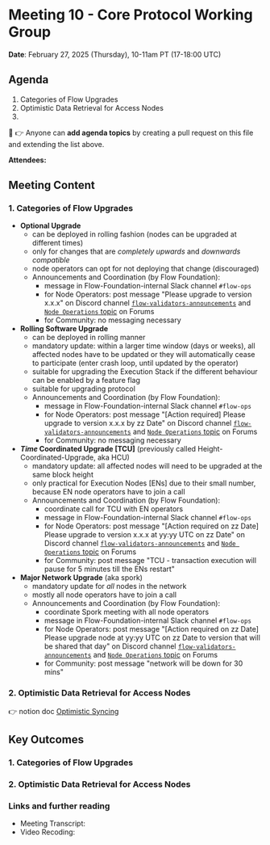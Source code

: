 # Meeting 10 - Core Protocol Working Group

**Date**: February 27, 2025 (Thursday), 10-11am PT (17-18:00 UTC)

## Agenda
1. Categories of Flow Upgrades  
2. Optimistic Data Retrieval for Access Nodes
3. 

:pencil: :point_right: Anyone can **add agenda topics** by creating a pull request on this file and extending the list above.

**Attendees:** 

## Meeting Content

### 1. Categories of Flow Upgrades

- **Optional Upgrade**
  - can be deployed in rolling fashion (nodes can be upgraded at different times)
  - only for changes that are _completely upwards_ and _downwards compatible_
  - node operators can opt for not deploying that change (discouraged)
  - Announcements and Coordination (by Flow Foundation):
    - message in Flow-Foundation-internal Slack channel `#flow-ops` 
    - for Node Operators: post message "Please upgrade to version x.x.x" on Discord channel [`flow-validators-announcements`](https://discord.com/channels/613813861610684416/709812863287427103)
      and [`Node Operations` topic](https://forum.flow.com/c/node-operations/36) on Forums
    - for Community: no messaging necessary
- **Rolling Software Upgrade**
  - can be deployed in rolling manner
  - mandatory update: within a larger time window (days or weeks), all affected nodes have to be updated or they will automatically cease to participate (enter crash loop, until updated by the operator)
  - suitable for upgrading the Execution Stack if the different behaviour can be enabled by a feature flag
  - suitable for upgrading protocol
  - Announcements and Coordination (by Flow Foundation):
      - message in Flow-Foundation-internal Slack channel `#flow-ops`
      - for Node Operators: post message "[Action required] Please upgrade to version x.x.x by zz Date" on Discord channel [`flow-validators-announcements`](https://discord.com/channels/613813861610684416/709812863287427103)
        and [`Node Operations` topic](https://forum.flow.com/c/node-operations/36) on Forums
      - for Community: no messaging necessary
- **_Time_ Coordinated Upgrade [TCU]** (previously called Height-Coordinated-Upgrade, aka HCU)
  - mandatory update: all affected nodes will need to be upgraded at the same block height
  - only practical for Execution Nodes [ENs] due to their small number, because EN node operators have to join a call
  - Announcements and Coordination (by Flow Foundation):
    - coordinate call for TCU with EN operators
    - message in Flow-Foundation-internal Slack channel `#flow-ops`
    - for Node Operators: post message "[Action required on zz Date] Please upgrade to version x.x.x at yy:yy UTC on zz Date" on Discord channel [`flow-validators-announcements`](https://discord.com/channels/613813861610684416/709812863287427103)
      and [`Node Operations` topic](https://forum.flow.com/c/node-operations/36) on Forums
    - for Community: post message "TCU - transaction execution will pause for 5 minutes till the ENs restart"
- **Major Network Upgrade** (aka spork) 
  - mandatory update for _all_ nodes in the network 
  - mostly all node operators have to join a call 
  - Announcements and Coordination (by Flow Foundation):
      - coordinate Spork meeting with all node operators
      - message in Flow-Foundation-internal Slack channel `#flow-ops`
      - for Node Operators: post message "[Action required on zz Date]  Please upgrade node at yy:yy UTC on zz Date to version that will be shared that day" on Discord channel [`flow-validators-announcements`](https://discord.com/channels/613813861610684416/709812863287427103)
        and [`Node Operations` topic](https://forum.flow.com/c/node-operations/36) on Forums
      - for Community: post message "network will be down for 30 mins"

### 2. Optimistic Data Retrieval for Access Nodes

:point_right: notion doc [Optimistic Syncing](https://flowfoundation.notion.site/WIP-Optimistic-Syncing-1891aee1232480c78939f18831537081?pvs=4)

## Key Outcomes

### 1. Categories of Flow Upgrades
### 2. Optimistic Data Retrieval for Access Nodes

### Links and further reading
- Meeting Transcript: [<file name>](./yyyy-mm-dd_transcript.md)
- Video Recoding: [<file name>](https://drive.google.com/drive/u/0/folders/1WMECJSa-ySSNvcuPFhFn8d7m8dAXL6b7)
